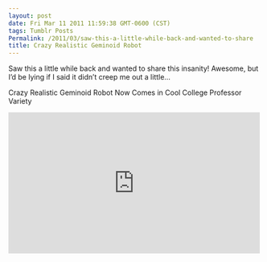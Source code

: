 ```yaml
---
layout: post
date: Fri Mar 11 2011 11:59:38 GMT-0600 (CST)
tags: Tumblr Posts
Permalink: /2011/03/saw-this-a-little-while-back-and-wanted-to-share
title: Crazy Realistic Geminoid Robot
---
```


Saw this a little while back and wanted to share this insanity! Awesome, but I&rsquo;d be lying if I said it didn&rsquo;t creep me out a little&hellip;

Crazy Realistic Geminoid Robot Now Comes in Cool College Professor Variety

<iframe width="500" height="281" id="youtube_iframe" src="https://www.youtube.com/embed/uzwK02OYrTk?feature=oembed&amp;enablejsapi=1&amp;origin=http://safe.txmblr.com&amp;wmode=opaque" frameborder="0" allowfullscreen=""></iframe>
